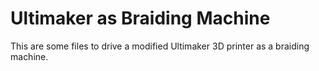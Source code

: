 # Ultimaker as Braiding Machine

This are some files to drive a modified Ultimaker 3D printer as a braiding machine.